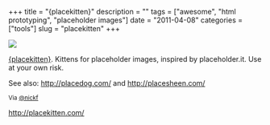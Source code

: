 +++
title = "{placekitten}"
description = ""
tags = ["awesome", "html prototyping", "placeholder images"]
date = "2011-04-08"
categories = ["tools"]
slug = "placekitten"
+++


<div class="tool-screenshot mb1"><a href="http://placekitten.com/"><img id="bluga-thumbnail-2779" class="bluga-thumbnail custom" src="//media.konigi.com/bluga/
wt5230b236a1d9e_custom.jpg"/></a></div><p><a href="http://placekitten.com/">{placekitten}</a>. Kittens for placeholder images, inspired by placeholder.it. Use at your own risk.</p>

<p>See also: <a href="http://placedog.com/"><a href="http://placedog.com/">http://placedog.com/</a></a> and <a href="http://placesheen.com/"><a href="http://placesheen.com/">http://placesheen.com/</a></a></p>

<p><small>Via <a href="http://twitter.com/#!/nickf/statuses/56502390135848960">@nickf</a></small></p>

  
<p><a href="http://placekitten.com/">http://placekitten.com/</a></p>
      
